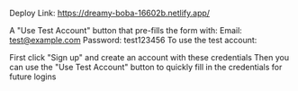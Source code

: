 Deploy Link:
https://dreamy-boba-16602b.netlify.app/

A "Use Test Account" button that pre-fills the form with:
Email: test@example.com
Password: test123456
To use the test account:

First click "Sign up" and create an account with these credentials
Then you can use the "Use Test Account" button to quickly fill in the credentials for future logins
